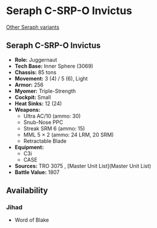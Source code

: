 # Seraph C-SRP-O Invictus 

[Other Seraph variants](../seraph.md) 

## Seraph C-SRP-O Invictus 

- **Role:** Juggernaut 
- **Tech Base:** Inner Sphere (3069) 
- **Chassis:** 85 tons 
- **Movement:** 3 (4) / 5 (6), Light 
- **Armor:** 256 
- **Myomer:** Triple-Strength 
- **Cockpit:** Small 
- **Heat Sinks:** 12 (24) 
- **Weapons:** 
  - Ultra AC/10 (ammo: 30) 
  - Snub-Nose PPC 
  - Streak SRM 6 (ammo: 15) 
  - MML 5 × 2 (ammo: 24 LRM, 20 SRM) 
  - Retractable Blade 
- **Equipment:** 
  - C3i 
  - CASE 
- **Sources:** TRO 3075 , [Master Unit List](Master Unit List) 
- **Battle Value:** 1807 

## Availability 

### Jihad 

- Word of Blake 

